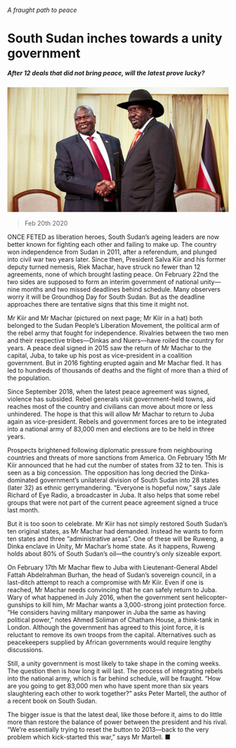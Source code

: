 ###### A fraught path to peace

# South Sudan inches towards a unity government 

##### After 12 deals that did not bring peace, will the latest prove lucky? 

![image](images/20200222_MAP004.jpg) 

> Feb 20th 2020 

ONCE FETED as liberation heroes, South Sudan’s ageing leaders are now better known for fighting each other and failing to make up. The country won independence from Sudan in 2011, after a referendum, and plunged into civil war two years later. Since then, President Salva Kiir and his former deputy turned nemesis, Riek Machar, have struck no fewer than 12 agreements, none of which brought lasting peace. On February 22nd the two sides are supposed to form an interim government of national unity—nine months and two missed deadlines behind schedule. Many observers worry it will be Groundhog Day for South Sudan. But as the deadline approaches there are tentative signs that this time it might not.

Mr Kiir and Mr Machar (pictured on next page; Mr Kiir in a hat) both belonged to the Sudan People’s Liberation Movement, the political arm of the rebel army that fought for independence. Rivalries between the two men and their respective tribes—Dinkas and Nuers—have roiled the country for years. A peace deal signed in 2015 saw the return of Mr Machar to the capital, Juba, to take up his post as vice-president in a coalition government. But in 2016 fighting erupted again and Mr Machar fled. It has led to hundreds of thousands of deaths and the flight of more than a third of the population.


Since September 2018, when the latest peace agreement was signed, violence has subsided. Rebel generals visit government-held towns, aid reaches most of the country and civilians can move about more or less unhindered. The hope is that this will allow Mr Machar to return to Juba again as vice-president. Rebels and government forces are to be integrated into a national army of 83,000 men and elections are to be held in three years.

Prospects brightened following diplomatic pressure from neighbouring countries and threats of more sanctions from America. On February 15th Mr Kiir announced that he had cut the number of states from 32 to ten. This is seen as a big concession. The opposition has long decried the Dinka-dominated government’s unilateral division of South Sudan into 28 states (later 32) as ethnic gerrymandering. “Everyone is hopeful now,” says Jale Richard of Eye Radio, a broadcaster in Juba. It also helps that some rebel groups that were not part of the current peace agreement signed a truce last month.

But it is too soon to celebrate. Mr Kiir has not simply restored South Sudan’s ten original states, as Mr Machar had demanded. Instead he wants to form ten states and three “administrative areas”. One of these will be Ruweng, a Dinka enclave in Unity, Mr Machar’s home state. As it happens, Ruweng holds about 80% of South Sudan’s oil—the country’s only sizeable export.

On February 17th Mr Machar flew to Juba with Lieutenant-General Abdel Fattah Abdelrahman Burhan, the head of Sudan’s sovereign council, in a last-ditch attempt to reach a compromise with Mr Kiir. Even if one is reached, Mr Machar needs convincing that he can safely return to Juba. Wary of what happened in July 2016, when the government sent helicopter-gunships to kill him, Mr Machar wants a 3,000-strong joint protection force. “He considers having military manpower in Juba the same as having political power,” notes Ahmed Soliman of Chatham House, a think-tank in London. Although the government has agreed to this joint force, it is reluctant to remove its own troops from the capital. Alternatives such as peacekeepers supplied by African governments would require lengthy discussions.

Still, a unity government is most likely to take shape in the coming weeks. The question then is how long it will last. The process of integrating rebels into the national army, which is far behind schedule, will be fraught. “How are you going to get 83,000 men who have spent more than six years slaughtering each other to work together?” asks Peter Martell, the author of a recent book on South Sudan.

The bigger issue is that the latest deal, like those before it, aims to do little more than restore the balance of power between the president and his rival. “We’re essentially trying to reset the button to 2013—back to the very problem which kick-started this war,” says Mr Martell. ■

